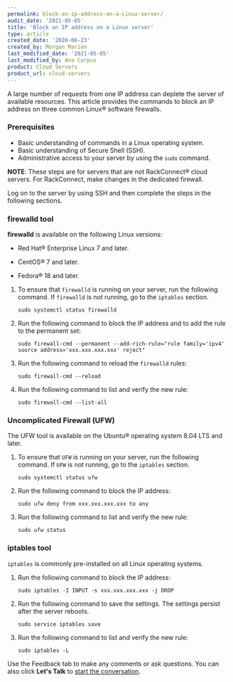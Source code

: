 ```yaml
---
permalink: block-an-ip-address-on-a-Linux-server/
audit_date: '2021-05-05'
title: 'Block an IP address on a Linux server'
type: article
created_date: '2020-06-23'
created_by: Morgan Marion
last_modified_date: '2021-05-05'
last_modified_by: Ana Corpus
product: Cloud Servers
product_url: cloud-servers
---
```



A large number of requests from one IP address can deplete
the server of available resources. This article provides 
the commands to block an IP address on three common Linux&reg; software firewalls.

### Prerequisites

- Basic understanding of commands in a Linux operating
system.
- Basic understanding of Secure Shell (SSH).
- Administrative access to your server by using the `sudo` command.

**NOTE**: These steps are for servers that are not RackConnect&reg; cloud servers.
          For RackConnect, make changes in the dedicated firewall. 

Log on to the server by using SSH and then complete the steps in the following sections.

### firewalld tool

**firewalld** is available on the following Linux versions:

- Red Hat&reg; Enterprise Linux 7 and later.

- CentOS&reg; 7 and later.

- Fedora&reg; 18 and later.

1. To ensure that `firewalld` is running on your server, run the following command. If `firewalld`
   is not running, go to the `iptables` section.

       sudo systemctl status firewalld

2. Run the following command to block the IP address and to add the rule to the permanent set:

       sudo firewall-cmd --permanent --add-rich-rule="rule family='ipv4' source address='xxx.xxx.xxx.xxx' reject"

3. Run the following command to reload the `firewalld` rules:

       sudo firewall-cmd --reload

4. Run the following command to list and verify the new rule:

       sudo firewall-cmd --list-all

### Uncomplicated Firewall (UFW)

The UFW tool is available on the Ubuntu&reg; operating system 8.04 LTS and later.

1. To ensure that `UFW` is running on your server, run the following command. If `UFW` is not running,
   go to the `iptables` section.

       sudo systemctl status ufw

2. Run the following command to block the IP address:

       sudo ufw deny from xxx.xxx.xxx.xxx to any

3. Run the following command to list and verify the new rule:

       sudo ufw status

### iptables tool

`iptables` is commonly pre-installed on all Linux operating systems.

1. Run the following command to block the IP address:

       sudo iptables -I INPUT -s xxx.xxx.xxx.xxx -j DROP

2. Run the following command to save the settings. The settings persist after
   the server reboots.

       sudo service iptables save

3. Run the following command to list and verify the new rule:

       sudo iptables -L
       
Use the Feedback tab to make any comments or ask questions. You can also click
**Let's Talk** to [start the conversation](https://www.rackspace.com/).
